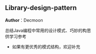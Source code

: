 Library-design-pattern
- 
**Author**：Decmoon

总结Java编程中常用的设计模式、巧妙的构思<br/>
供学习参考

+ 如果有更优秀的模式结构，欢迎补充





